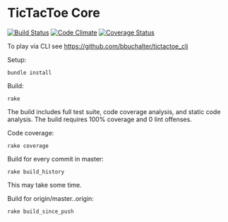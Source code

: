 TicTacToe Core
===============
[![Build Status](https://travis-ci.org/bbuchalter/tictactoe_core.png?branch=master)](https://travis-ci.org/bbuchalter/tictactoe_core)
[![Code Climate](https://codeclimate.com/github/bbuchalter/tictactoe_core.png)](https://codeclimate.com/github/bbuchalter/tictactoe_core)
[![Coverage Status](https://coveralls.io/repos/bbuchalter/tictactoe_core/badge.png)](https://coveralls.io/r/bbuchalter/tictactoe_core)

To play via CLI see https://github.com/bbuchalter/tictactoe_cli

Setup:
```
bundle install
```

Build:
```
rake
```
The build includes full test suite, code coverage analysis, and static code analysis.
The build requires 100% coverage and 0 lint offenses.

Code coverage:
```
rake coverage
```

Build for every commit in master:
```
rake build_history
```
This may take some time.

Build for origin/master..origin:
```
rake build_since_push
```
